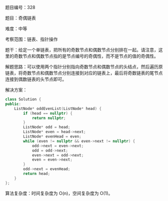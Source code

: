 题目编号：328

题目：奇偶链表

难度：中等

考察范围：链表、指针操作

题干：给定一个单链表，把所有的奇数节点和偶数节点分别排在一起。请注意，这里的奇数节点和偶数节点指的是节点编号的奇偶性，而不是节点的值的奇偶性。

解题思路：可以使用两个指针分别指向奇数节点和偶数节点的头结点，然后遍历原链表，将奇数节点和偶数节点分别连接到对应的链表上，最后将奇数链表的尾节点连接到偶数链表的头节点即可。

解决方案：

```cpp
class Solution {
public:
    ListNode* oddEvenList(ListNode* head) {
        if (head == nullptr) {
            return nullptr;
        }
        ListNode* odd = head;
        ListNode* even = head->next;
        ListNode* evenHead = even;
        while (even != nullptr && even->next != nullptr) {
            odd->next = even->next;
            odd = odd->next;
            even->next = odd->next;
            even = even->next;
        }
        odd->next = evenHead;
        return head;
    }
};
```

算法复杂度：时间复杂度为 O(n)，空间复杂度为 O(1)。